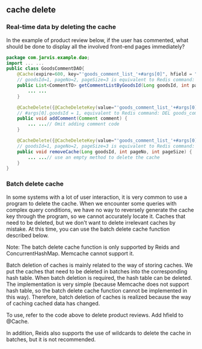 ## cache delete

### Real-time data by deleting the cache

In the example of product review below, if the user has commented, what should be done to display all the involved front-end pages immediately?

```java
package com.jarvis.example.dao;
import ... ...
public class GoodsCommentDAO{
    @Cache(expire=600, key="'goods_comment_list_'+#args[0]", hfield = "#args[1]+'_'+#args[2]", autoload=true, requestTimeout=18000)
    // goodsId=1, pageNo=2, pageSize=3 is equivalent to Redis command: HSET goods_comment_list_1 2_3 List
    public List<CommentTO> getCommentListByGoodsId(Long goodsId, int pageNo, int pageSize) {
        ... ...
    }

    @CacheDelete({@CacheDeleteKey(value="'goods_comment_list_'+#args[0].goodsId")}) // delete all comments of the current product, not other product comments
    // #args[0].goodsId = 1, equivalent to Redis command: DEL goods_comment_list_1
    public void addComment(Comment comment) {
        ... ...// Omit adding comment code
    }

    @CacheDelete({@CacheDeleteKey(value="'goods_comment_list_'+#args[0]", hfield = "#args[1]+'_'+#args[2]")}) 
    // goodsId=1, pageNo=2, pageSize=3 is equivalent to Redis command: DEL goods_comment_list_1 2_3
    public void removeCache(Long goodsId, int pageNo, int pageSize) {
        ... ...// use an empty method to delete the cache
    }
}
```    

### Batch delete cache

In some systems with a lot of user interaction, it is very common to use a program to delete the cache. When we encounter some queries with complex query conditions, we have no way to reversely generate the cache key through the program, so we cannot accurately locate it. Caches that need to be deleted, but we don't want to delete irrelevant caches by mistake. At this time, you can use the batch delete cache function described below.

Note: The batch delete cache function is only supported by Reids and ConcurrentHashMap. Memcache cannot support it.

Batch deletion of caches is mainly related to the way of storing caches. We put the caches that need to be deleted in batches into the corresponding hash table. When batch deletion is required, the hash table can be deleted. The implementation is very simple (because Memcache does not support hash table, so the batch delete cache function cannot be implemented in this way). Therefore, batch deletion of caches is realized because the way of caching cached data has changed.

To use, refer to the code above to delete product reviews. Add hfield to @Cache.

In addition, Reids also supports the use of wildcards to delete the cache in batches, but it is not recommended.